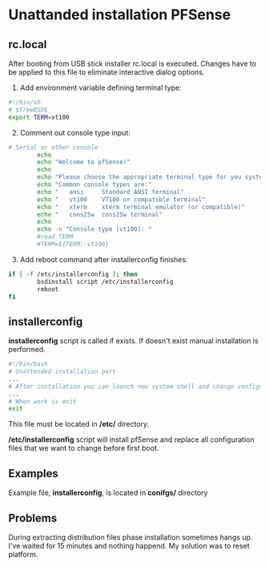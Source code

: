 Unattanded installation PFSense
===============================

rc.local
--------

After booting from USB stick installer rc.local is executed. Changes have to be
applied to this file to eliminate interactive dialog options.

1. Add environment variable defining terminal type:
```bash
#!/bin/sh
# $FreeBSD$
export TERM=vt100
```

2. Comment out console type input:
```bash
# Serial or other console
        echo
        echo "Welcome to pfSense!"
        echo
        echo "Please choose the appropriate terminal type for you system."
        echo "Common console types are:"
        echo "   ansi     Standard ANSI terminal"
        echo "   vt100    VT100 or compatible terminal"
        echo "   xterm    xterm terminal emulator (or compatible)"
        echo "   cons25w  cons25w terminal"
        echo
        echo -n "Console type [vt100]: "
        #read TERM
        #TERM=${TERM:-vt100}
```

3. Add reboot command after installerconfig finishes:
```bash
if [ -f /etc/installerconfig ]; then
        bsdinstall script /etc/installerconfig
        reboot
fi
```

installerconfig
---------------

**installerconfig** script is called if exists. If doesn't exist manual
installation is performed.

```bash
#!/bin/bash
# Unattended installation part
...
# After installation you can launch new system shell and change configuration
...
# When work is exit
exit
```

This file must be located in **/etc/** directory.

**/etc/installerconfig** script will install pfSense and replace all
configuration files that we want to change before first boot.

Examples
--------
Example file, **installerconfig**, is located in **conifgs/** directory

Problems
--------

During extracting distribution files phase installation sometimes hangs up.
I've waited for 15 minutes and nothing happend. My solution was to reset
platform.
